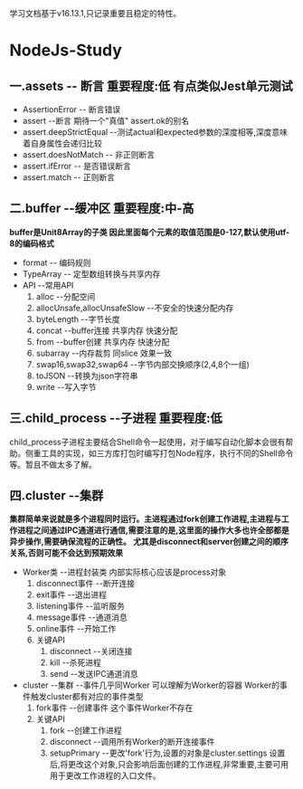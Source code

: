 
学习文档基于v16.13.1,只记录重要且稳定的特性。
# NodeJs-Study
## 一.assets -- 断言 重要程度:低  有点类似Jest单元测试
- AssertionError -- 断言错误
- assert --断言  期待一个"真值" assert.ok的别名
- assert.deepStrictEqual --测试actual和expected参数的深度相等,深度意味着自身属性会递归比较
- assert.doesNotMatch -- 非正则断言
- assert.ifError -- 是否错误断言
- assert.match -- 正则断言

## 二.buffer --缓冲区 重要程度:中-高
**buffer是Unit8Array的子类 因此里面每个元素的取值范围是0-127,默认使用utf-8的编码格式**
- format  -- 编码规则
- TypeArray  -- 定型数组转换与共享内存
- API --常用API
  1. alloc  --分配空间
  2. allocUnsafe,allocUnsafeSlow --不安全的快速分配内存
  3. byteLength --字节长度
  4. concat --buffer连接 共享内存 快速分配
  5. from --buffer创建 共享内存 快速分配
  6. subarray --内存裁剪 同slice 效果一致
  7. swap16,swap32,swap64 --字节内部交换顺序(2,4,8个一组)
  8. toJSON  --转换为json字符串
  9. write --写入字节

## 三.child_process --子进程 重要程度:低
child_process子进程主要结合Shell命令一起使用，对于编写自动化脚本会很有帮助。侧重工具的实现，如三方库打包时编写打包Node程序，执行不同的Shell命令等。暂且不做太多了解。
## 四.cluster --集群
**集群简单来说就是多个进程同时运行。主进程通过fork创建工作进程,主进程与工作进程之间通过IPC通道进行通信,需要注意的是,这里面的操作大多也许全部都是异步操作,需要确保流程的正确性。**
**尤其是disconnect和server创建之间的顺序关系,否则可能不会达到预期效果**
- Worker类  --进程封装类 内部实际核心应该是process对象
  1. disconnect事件  --断开连接
  2. exit事件  --退出进程
  3. listening事件  --监听服务
  4. message事件  --通道消息
  5. online事件  --开始工作
  6. 关键API
     1. disconnect --关闭连接
     2. kill  --杀死进程
     3. send  --发送IPC通道消息
- cluster  --集群 --事件几乎同Worker 可以理解为Worker的容器 Worker的事件触发cluster都有对应的事件类型
  1. fork事件 --创建事件  这个事件Worker不存在 
  2. 关键API
     1. fork  --创建工作进程
     2. disconnect  --调用所有Worker的断开连接事件
     3. setupPrimary --更改'fork'行为,设置的对象是cluster.settings 设置后,将更改这个对象,只会影响后面创建的工作进程,非常重要,主要可用用于更改工作进程的入口文件。
